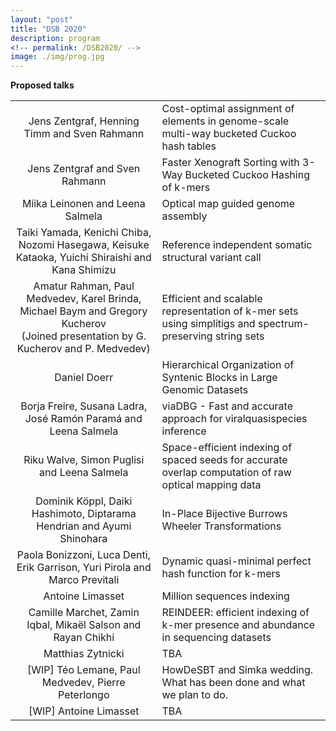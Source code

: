 ```yaml
---
layout: "post"
title: "DSB 2020"
description: program
<!-- permalink: /DSB2020/ -->
image: ./img/prog.jpg
---
```


**Proposed talks**



|                                                              |                                                              |
| :----------------------------------------------------------: | ------------------------------------------------------------ |
|         Jens Zentgraf, Henning Timm and Sven Rahmann         | Cost-optimal assignment of elements in genome-scale multi-way bucketed Cuckoo hash tables |
|                Jens Zentgraf and Sven Rahmann                | Faster Xenograft Sorting with 3-Way Bucketed Cuckoo Hashing of k-mers |
|               Miika Leinonen and Leena Salmela               | Optical map guided genome assembly                           |
| Taiki Yamada, Kenichi Chiba, Nozomi Hasegawa, Keisuke Kataoka, Yuichi Shiraishi and Kana Shimizu | Reference independent somatic structural variant call        |
| Amatur Rahman, Paul Medvedev, Karel Brinda, Michael Baym and Gregory Kucherov<br />(Joined presentation by G. Kucherov and P. Medvedev) | Efficient and scalable representation of k-mer sets using simplitigs and spectrum-preserving string sets |
|                         Daniel Doerr                         | Hierarchical Organization of Syntenic Blocks in Large Genomic Datasets |
| Borja Freire, Susana Ladra, José Ramón Paramá and Leena Salmela | viaDBG - Fast and accurate approach for viralquasispecies inference |
|         Riku Walve, Simon Puglisi and Leena Salmela          | Space-efficient indexing of spaced seeds for accurate overlap computation of raw optical mapping data |
| Dominik Köppl, Daiki Hashimoto, Diptarama Hendrian and Ayumi Shinohara | In-Place Bijective Burrows Wheeler Transformations           |
| Paola Bonizzoni, Luca Denti, Erik Garrison, Yuri Pirola and Marco Previtali | Dynamic quasi-minimal perfect hash function for k-mers       |
|                       Antoine Limasset                       | Million sequences indexing                                   |
| Camille Marchet, Zamin Iqbal, Mikaël Salson and Rayan Chikhi | REINDEER: efficient indexing of k-mer presence and abundance in sequencing datasets |
|                      Matthias Zytnicki                       | TBA                                                          |
|      [WIP] Téo Lemane, Paul Medvedev, Pierre Peterlongo      | HowDeSBT and Simka wedding. What has been done and what we plan to do. |
|                    [WIP] Antoine Limasset                    | TBA                                                          |
